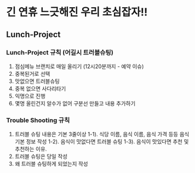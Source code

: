 # 긴 연휴 느긋해진 우리 초심잡자!!

## Lunch-Project

### Lunch-Project 규칙 (어길시 트러블슈팅)
1. 점심메뉴 브랜치로 매일 올리기 (12시20분까지 - 예약 이슈)
2. 중복된거로 선택
3. 맛없으면 트러블슈팅
4. 중복 없으면 사다리타기
5. 익명으로 진행
6. 몇명 올린건지 알수가 없어 구분선 만들고 내용 추가하기

### Trouble Shooting 규칙
1. 트러블 슈팅 내용은 기본 3줄이상
1-1). 식당 이름, 음식 이름, 음식 가격 등등 음식 기본 정보 작성
1-2). 음식이 맛없다면 트러블 슈팅
1-3). 음식이 맛있다면 추천 및 추천하는 이유.
2. 트러블 슈팅은 당일 작성
3. 왜 트러블 슈팅하게 되었는지 작성
